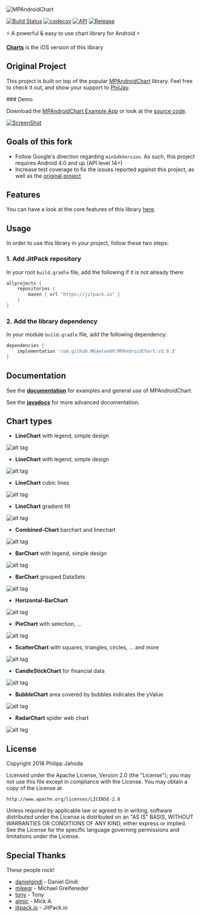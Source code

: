 ![MPAndroidChart](https://raw.github.com/MGaetan89/MPAndroidChart/master/design/feature_graphic_smaller.png)

[![Build Status](https://travis-ci.org/MGaetan89/MPAndroidChart.svg?branch=master)](https://travis-ci.org/MGaetan89/MPAndroidChart)
[![codecov](https://codecov.io/gh/MGaetan89/MPAndroidChart/branch/master/graph/badge.svg)](https://codecov.io/gh/MGaetan89/MPAndroidChart)
[![API](https://img.shields.io/badge/API-14%2B-brightgreen.svg?style=flat)](https://android-arsenal.com/api?level=14)
[![Release](https://img.shields.io/github/release/MGaetan89/MPAndroidChart.svg?style=flat)](https://jitpack.io/#MGaetan89/MPAndroidChart)

:zap: A powerful & easy to use chart library for Android :zap:

[**Charts**](https://github.com/danielgindi/Charts) is the iOS version of this library

## Original Project

This project is built on top of the popular [MPAndroidChart](https://github.com/PhilJay/MPAndroidChart) library. Feel free to check it out, and show your support to [PhilJay](https://github.com/PhilJay).

### Demo

Download the [MPAndroidChart Example App](https://play.google.com/store/apps/details?id=com.xxmassdeveloper.mpchartexample) or look at the [source code](https://github.com/MGaetan89/MPAndroidChart/tree/master/MPChartExample).

[![ScreenShot](https://github.com/MGaetan89/MPAndroidChart/blob/master/design/video_thumbnail.png)](https://www.youtube.com/watch?v=ufaK_Hd6BpI)

## Goals of this fork

- Follow Google's direction regarding `minSdkVersion`. As such, this project requires Android 4.0 and up (API level 14+)
- Increase test coverage to fix the issues reported against this project, as well as the [original project](https://github.com/PhilJay/MPAndroidChart)

## Features

You can have a look at the core features of this library [here](https://github.com/PhilJay/MPAndroidChart/wiki/Core-Features).

## Usage

In order to use this library in your project, follow these two steps:

### 1. Add JitPack repository

In your root `build.gradle` file, add the following if it is not already there:

```gradle
allprojects {
	repositories {
		maven { url "https://jitpack.io" }
	}
}
```

### 2. Add the library dependency

In your module `build.gradle` file, add the following dependency:

```gradle
dependencies {
	implementation 'com.github.MGaetan89:MPAndroidChart:v3.0.3'
}
```

## Documentation

See the [**documentation**](https://github.com/PhilJay/MPAndroidChart/wiki) for examples and general use of MPAndroidChart.

See the [**javadocs**](https://jitpack.io/com/github/MGaetan89/MPAndroidChart/v3.0.3/javadoc/) for more advanced documentation.

## Chart types

 - **LineChart** with legend, simple design

![alt tag](https://raw.github.com/MGaetan89/MPAndroidChart/master/screenshots/simpledesign_linechart4.png)

 - **LineChart** with legend, simple design

![alt tag](https://raw.github.com/MGaetan89/MPAndroidChart/master/screenshots/simpledesign_linechart3.png)

 - **LineChart** cubic lines

![alt tag](https://raw.github.com/MGaetan89/MPAndroidChart/master/screenshots/cubiclinechart.png)

 - **LineChart** gradient fill

![alt tag](https://raw.github.com/MGaetan89/MPAndroidChart/master/screenshots/line_chart_gradient.png)

 - **Combined-Chart** barchart and linechart

![alt tag](https://raw.github.com/MGaetan89/MPAndroidChart/master/screenshots/combined_chart.png)

 - **BarChart** with legend, simple design

![alt tag](https://raw.github.com/MGaetan89/MPAndroidChart/master/screenshots/simpledesign_barchart3.png)

 - **BarChart** grouped DataSets

![alt tag](https://raw.github.com/MGaetan89/MPAndroidChart/master/screenshots/groupedbarchart.png)

 - **Horizontal-BarChart**

![alt tag](https://raw.github.com/MGaetan89/MPAndroidChart/master/screenshots/horizontal_barchart.png)

 - **PieChart** with selection, ...

![alt tag](https://raw.github.com/MGaetan89/MPAndroidChart/master/screenshots/simpledesign_piechart1.png)

 - **ScatterChart** with squares, triangles, circles, ... and more

![alt tag](https://raw.github.com/MGaetan89/MPAndroidChart/master/screenshots/scatterchart.png)

 - **CandleStickChart** for financial data

![alt tag](https://raw.github.com/MGaetan89/MPAndroidChart/master/screenshots/candlestickchart.png)

 - **BubbleChart** area covered by bubbles indicates the yValue

![alt tag](https://raw.github.com/MGaetan89/MPAndroidChart/master/screenshots/bubblechart.png)

 - **RadarChart** spider web chart

![alt tag](https://raw.github.com/MGaetan89/MPAndroidChart/master/screenshots/radarchart.png)

## License

Copyright 2018 Philipp Jahoda

Licensed under the Apache License, Version 2.0 (the "License");
you may not use this file except in compliance with the License.
You may obtain a copy of the License at

    http://www.apache.org/licenses/LICENSE-2.0

Unless required by applicable law or agreed to in writing, software
distributed under the License is distributed on an "AS IS" BASIS,
WITHOUT WARRANTIES OR CONDITIONS OF ANY KIND, either express or implied.
See the License for the specific language governing permissions and
limitations under the License.

## Special Thanks

These people rock!

- [danielgindi](https://github.com/danielgindi) - Daniel Gindi
- [mikegr](https://github.com/mikegr) - Michael Greifeneder
- [tony](https://github.com/tonypatino-monoclesociety) - Tony
- [almic](https://github.com/almic) - Mick A.
- [jitpack.io](https://github.com/jitpack-io) - JitPack.io
